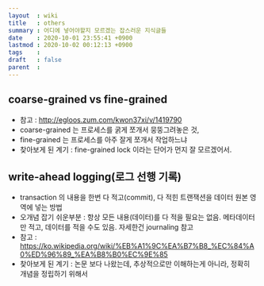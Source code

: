 ```yaml
---
layout  : wiki
title   : others
summary : 어디에 넣어야할지 모르겠는 잡스러운 지식글들
date    : 2020-10-01 23:55:41 +0900
lastmod : 2020-10-02 00:12:13 +0900
tags    :
draft   : false
parent  :
---
```


## coarse-grained vs fine-grained
 * 참고 : http://egloos.zum.com/kwon37xi/v/1419790
 * coarse-grained 는 프로세스를 굵게 쪼개서 뭉뚱그려놓은 것,
 * fine-grained 는 프로세스를 아주 잘게 쪼개서 작업하느냐
 * 찾아보게 된 계기 : fine-grained lock 이라는 단어가 먼지 잘 모르겠어서.

## write-ahead logging(로그 선행 기록)
 * transaction 의 내용을 한번 다 적고(commit), 다 적힌 트랜잭션을 데이터 원본 영역에 넣는 방법
 * 오개념 잡기 쉬운부분 : 항상 모든 내용(데이터)를 다 적을 필요는 없음. 메타데이터만 적고, 데이터를 적을 수도 있음. 자세한건 journaling 참고
 * 참고 : https://ko.wikipedia.org/wiki/%EB%A1%9C%EA%B7%B8_%EC%84%A0%ED%96%89_%EA%B8%B0%EC%9E%85
 * 찾아보게 된 계기 : 논문 보다 나왔는데, 추상적으로만 이해하는게 아니라, 정확히 개념을 정립하기 위해서
